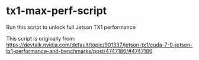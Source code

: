 # tx1-max-perf-script
Run this script to unlock full Jetson TX1 performance


This script is originally from: https://devtalk.nvidia.com/default/topic/901337/jetson-tx1/cuda-7-0-jetson-tx1-performance-and-benchmarks/post/4747186/#4747186
